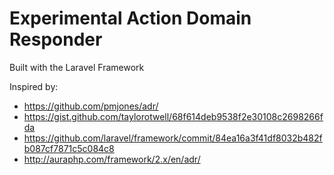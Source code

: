 # Experimental Action Domain Responder
Built with the Laravel Framework

Inspired by:
- https://github.com/pmjones/adr/
- https://gist.github.com/taylorotwell/68f614deb9538f2e30108c2698266fda
- https://github.com/laravel/framework/commit/84ea16a3f41df8032b482fb087cf7871c5c084c8
- http://auraphp.com/framework/2.x/en/adr/